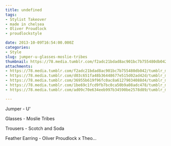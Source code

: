 ```yaml
---
title: undefined
tags:
- Stylist Takeover
- made in chelsea
- Oliver Proudlock
- proudlockstyle

date: 2013-10-09T16:54:00.000Z
categories:
- Style
slug: jumper-u-glasses-moslie-tribes
thumbnail: https://78.media.tumblr.com/f2adc21bdad8ac901bc7b755480db042/tumblr_mue8l20Uni1rhrm24o1_1280.jpg
attachments:
- https://78.media.tumblr.com/f2adc21bdad8ac901bc7b755480db042/tumblr_mue8l20Uni1rhrm24o1_1280.jpg
- https://78.media.tumblr.com/d03c651fa48b36448677e515d02ad42d/tumblr_mue8l20Uni1rhrm24o5_1280.jpg
- https://78.media.tumblr.com/36955b619f96fc0ac8a61279034088d4/tumblr_mue8l20Uni1rhrm24o3_1280.jpg
- https://78.media.tumblr.com/1be69c1fcd9fb7bc0ca50b9a08adc478/tumblr_mue8l20Uni1rhrm24o4_1280.jpg
- https://78.media.tumblr.com/ad09c70e634eeb997b34590be2578d89/tumblr_mue8l20Uni1rhrm24o2_1280.jpg

---
```


Jumper - U' 

  Glasses - Moslie Tribes 

  Trousers - Scotch and Soda 

  Feather Earring - Oliver Proudlock x Theo...
